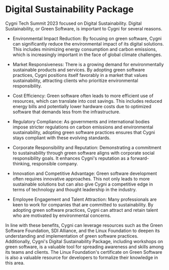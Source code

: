 # Digital Sustainability Package
Cygni Tech Summit 2023 focused on Digital Sustainability. Digital Sustainability, or Green Software, is important to Cygni for several reasons.


* Environmental Impact Reduction: By focusing on green software, Cygni can significantly reduce the environmental impact of its digital solutions. This includes minimizing energy consumption and carbon emissions, which is increasingly important in the face of global climate challenges.

* Market Responsiveness: There is a growing demand for environmentally sustainable products and services. By adopting green software practices, Cygni positions itself favorably in a market that values sustainability, attracting clients who prioritize environmental responsibility.

* Cost Efficiency: Green software often leads to more efficient use of resources, which can translate into cost savings. This includes reduced energy bills and potentially lower hardware costs due to optimized software that demands less from the infrastructure.

* Regulatory Compliance: As governments and international bodies impose stricter regulations on carbon emissions and environmental sustainability, adopting green software practices ensures that Cygni stays compliant with these evolving standards.

* Corporate Responsibility and Reputation: Demonstrating a commitment to sustainability through green software aligns with corporate social responsibility goals. It enhances Cygni's reputation as a forward-thinking, responsible company.

* Innovation and Competitive Advantage: Green software development often requires innovative approaches. This not only leads to more sustainable solutions but can also give Cygni a competitive edge in terms of technology and thought leadership in the industry.

* Employee Engagement and Talent Attraction: Many professionals are keen to work for companies that are committed to sustainability. By adopting green software practices, Cygni can attract and retain talent who are motivated by environmental concerns.

In line with these benefits, Cygni can leverage resources such as the Green Software Foundation, SDI Alliance, and the Linux Foundation to deepen its understanding and implementation of green software practices. Additionally, Cygni's Digital Sustainability Package, including workshops on green software, is a valuable tool for spreading awareness and skills among its teams and clients. The Linux Foundation's certificate on Green Software is also a valuable resource for developers to formalize their knowledge in this area.
